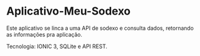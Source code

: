 # Aplicativo-Meu-Sodexo


Este aplicativo se linca a uma API de sodexo e consulta dados, retornando as informações pra aplicação.

Tecnologia: IONIC 3, SQLite e API REST.

